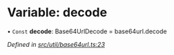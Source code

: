 # Variable: decode

• `Const` **decode**: Base64UrlDecode = base64url.decode

*Defined in [src/util/base64url.ts:23](https://github.com/panva/jose/blob/v3.4.0/src/util/base64url.ts#L23)*
